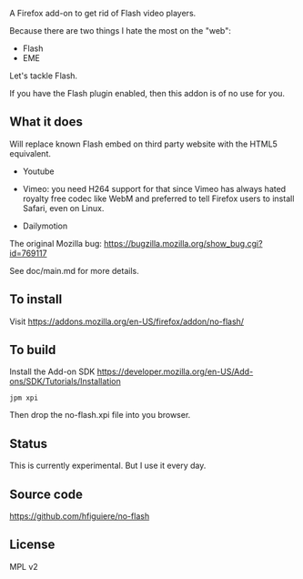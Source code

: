 A Firefox add-on to get rid of Flash video players.

Because there are two things I hate the most on the "web":

* Flash
* EME

Let's tackle Flash.

If you have the Flash plugin enabled, then this addon is of no use for
you.

## What it does

Will replace known Flash embed on third party website with the HTML5 equivalent.

* Youtube

* Vimeo: you need H264 support for that since Vimeo has always hated
royalty free codec like WebM and preferred to tell Firefox users to
install Safari, even on Linux.

* Dailymotion

The original Mozilla bug:
https://bugzilla.mozilla.org/show_bug.cgi?id=769117

See doc/main.md for more details.

## To install

Visit https://addons.mozilla.org/en-US/firefox/addon/no-flash/

## To build

Install the Add-on SDK https://developer.mozilla.org/en-US/Add-ons/SDK/Tutorials/Installation

    jpm xpi

Then drop the no-flash.xpi file into you browser.

## Status

This is currently experimental. But I use it every day.

## Source code

https://github.com/hfiguiere/no-flash

## License

MPL v2

